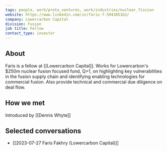 ```yaml
---
tags: people, work/proto_ventures, work/industries/nuclear_fission
website: https://www.linkedin.com/in/faris-f-5943851b2/
company: Lowercarbon Capital
division: Fusion
job title: Fellow
contact_type: investor
---
```

## About
Faris is a fellow at [[Lowercarbon Capital]]. Works for Lowercarbon's $250m nuclear fusion focused fund, Q>1, on highlighting key vulnerabilities in the fusion supply chain and identifying enabling technologies for commercial fusion. Also provide technical and commercial due diligence on deal flow.

## How we met
Introduced by [[Dennis Whyte]]
## Selected conversations
- [[2023-07-27 Faris Fakhry (Lowercarbon Capital)]]